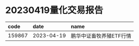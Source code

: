 # 20230419量化交易报告
 | code | date | name | 
 | :----- | :----- | :----- | 
 | 159867 | 2023-04-19 | 鹏华中证畜牧养殖ETF行情 | 
